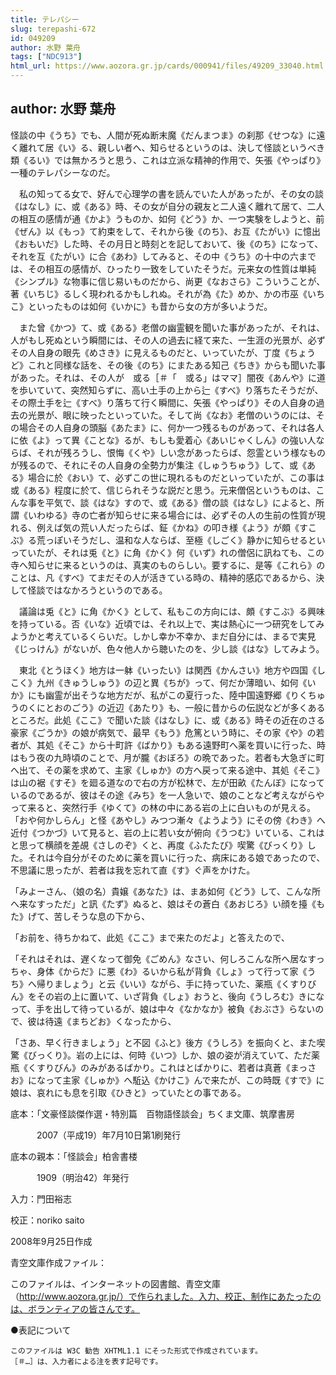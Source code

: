 ```yaml
---
title: テレパシー
slug: terepashi-672
id: 049209
author: 水野 葉舟
tags: ["NDC913"]
html_url: https://www.aozora.gr.jp/cards/000941/files/49209_33040.html
---
```


## author: 水野 葉舟

怪談の中《うち》でも、人間が死ぬ断末魔《だんまつま》の刹那《せつな》に遠く離れて居《い》る、親しい者へ、知らせるというのは、決して怪談というべき類《るい》では無かろうと思う、これは立派な精神的作用で、矢張《やっぱり》一種のテレパシーなのだ。

　私の知ってる女で、好んで心理学の書を読んでいた人があったが、その女の談《はなし》に、或《ある》時、その女が自分の親友と二人遠く離れて居て、二人の相互の感情が通《かよ》うものか、如何《どう》か、一つ実験をしようと、前《ぜん》以《もっ》て約束をして、それから後《のち》、お互《たがい》に憶出《おもいだ》した時、その月日と時刻とを記しておいて、後《のち》になって、それを互《たがい》に合《あわ》してみると、その中《うち》の十中の六までは、その相互の感情が、ひったり一致をしていたそうだ。元来女の性質は単純《シンプル》な物事に信じ易いものだから、尚更《なおさら》こういうことが、著《いちじ》るしく現われるかもしれぬ。それが為《た》めか、かの市巫《いちこ》といったものは如何《いかに》も昔から女の方が多いようだ。

　また曾《かつ》て、或《ある》老僧の幽霊観を聞いた事があったが、それは、人がもし死ぬという瞬間には、その人の過去に経て来た、一生涯の光景が、必ずその人自身の眼先《めさき》に見えるものだと、いっていたが、丁度《ちょうど》これと同様な話を、その後《のち》にまたある知己《ちき》からも聞いた事があった。それは、その人が　或る［＃「　或る」はママ］闇夜《あんや》に道を歩いていて、突然知らずに、高い土手の上から辷《すべ》り落ちたそうだが、その際土手を辷《すべ》り落ちて行く瞬間に、矢張《やっぱり》その人自身の過去の光景が、眼に映ったといっていた。そして尚《なお》老僧のいうのには、その場合その人自身の頭脳《あたま》に、何か一つ残るものがあって、それは各人に依《よ》って異《ことな》るが、もしも愛着心《あいじゃくしん》の強い人ならば、それが残ろうし、恨悔《くや》しい念があったらば、怨霊という様なものが残るので、それにその人自身の全勢力が集注《しゅうちゅう》して、或《ある》場合に於《おい》て、必ずこの世に現れるものだといっていたが、この事は或《ある》程度に於て、信じられそうな説だと思う。元来僧侶というものは、こんな事を平気で、談《はな》すので、或《ある》僧の談《はなし》によると、所謂《いわゆる》寺の亡者が知らせに来る場合には、必ずその人の生前の性質が現れる、例えば気の荒い人だったらば、鉦《かね》の叩き様《よう》が頗《すこぶ》る荒っぽいそうだし、温和な人ならば、至極《しごく》静かに知らせるといっていたが、それは兎《と》に角《かく》何《いず》れの僧侶に訊ねても、この寺へ知らせに来るというのは、真実のものらしい。要するに、是等《これら》のことは、凡《すべ》てまだその人が活きている時の、精神的感応であるから、決して怪談ではなかろうというのである。

　議論は兎《と》に角《かく》として、私もこの方向には、頗《すこぶ》る興味を持っている。否《いな》近頃では、それ以上で、実は熱心に一つ研究をしてみようかと考えているくらいだ。しかし幸か不幸か、まだ自分には、まるで実見《じっけん》がないが、色々他人から聴いたのを、少し談《はな》してみよう。

　東北《とうほく》地方は一躰《いったい》は関西《かんさい》地方や四国《しこく》九州《きゅうしゅう》の辺と異《ちが》って、何だか薄暗い、如何《いか》にも幽霊が出そうな地方だが、私がこの夏行った、陸中国遠野郷《りくちゅうのくにとおのごう》の近辺《あたり》も、一般に昔からの伝説などが多くあるところだ。此処《ここ》で聞いた談《はなし》に、或《ある》時その近在のさる豪家《ごうか》の娘が病気で、最早《もう》危篤という時に、その家《や》の若者が、其処《そこ》から十町許《ばかり》もある遠野町へ薬を買いに行った、時はもう夜の九時頃のことで、月が朧《おぼろ》の晩であった。若者も大急ぎに町へ出て、その薬を求めて、主家《しゅか》の方へ戻って来る途中、其処《そこ》は山の裾《すそ》を廻る道なので右の方が松林で、左が田畝《たんぼ》になっているのであるが、彼はその途《みち》を一人急いで、娘のことなど考えながらやって来ると、突然行手《ゆくて》の林の中にある岩の上に白いものが見える。「おや何かしらん」と怪《あやし》みつつ漸々《ようよう》にその傍《わき》へ近付《つかづ》いて見ると、岩の上に若い女が俯向《うつむ》いている、これはと思って横顔を差覘《さしのぞ》くと、再度《ふたたび》喫驚《びっくり》した。それは今自分がそのために薬を買いに行った、病床にある娘であったので、不思議に思ったが、若者は我を忘れて直《す》ぐ声をかけた。

「みよーさん、（娘の名）貴嬢《あなた》は、まあ如何《どう》して、こんな所へ来なすっただ」と訊《たず》ぬると、娘はその蒼白《あおじろ》い顔を擡《もた》げて、苦しそうな息の下から、

「お前を、待ちかねて、此処《ここ》まで来たのだよ」と答えたので、

「それはそれは、遅くなって御免《ごめん》なさい、何しろこんな所へ居なすっちゃ、身体《からだ》に悪《わ》るいから私が背負《しょ》って行って家《うち》へ帰りましょう」と云《いい》ながら、手に持っていた、薬瓶《くすりびん》をその岩の上に置いて、いざ背負《しょ》おうと、後向《うしろむ》きになって、手を出して待っているが、娘は中々《なかなか》被負《おぶさ》らないので、彼は待遠《まちどお》くなったから、

「さあ、早く行きましょう」と不図《ふと》後方《うしろ》を振向くと、また喫驚《びっくり》。岩の上には、何時《いつ》しか、娘の姿が消えていて、ただ薬瓶《くすりびん》のみがあるばかり。これはとばかりに、若者は真蒼《まっさお》になって主家《しゅか》へ駈込《かけこ》んで来たが、この時既《すで》に娘は、哀れにも息を引取《ひきと》っていたとの事である。













底本：「文豪怪談傑作選・特別篇　百物語怪談会」ちくま文庫、筑摩書房


　　　2007（平成19）年7月10日第1刷発行

底本の親本：「怪談会」柏舎書楼

　　　1909（明治42）年発行

入力：門田裕志

校正：noriko saito

2008年9月25日作成

青空文庫作成ファイル：

このファイルは、インターネットの図書館、青空文庫（http://www.aozora.gr.jp/）で作られました。入力、校正、制作にあたったのは、ボランティアの皆さんです。











●表記について


	このファイルは W3C 勧告 XHTML1.1 にそった形式で作成されています。
	［＃…］は、入力者による注を表す記号です。